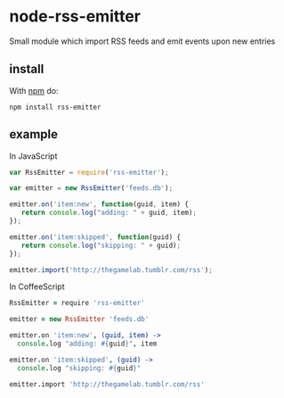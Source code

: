 node-rss-emitter
================

Small module which import RSS feeds and emit events upon new entries

## install

With [npm](http://npmjs.org) do:

```
npm install rss-emitter
```

## example

In JavaScript

```javascript
var RssEmitter = require('rss-emitter');

var emitter = new RssEmitter('feeds.db');

emitter.on('item:new', function(guid, item) {
   return console.log("adding: " + guid, item);
});

emitter.on('item:skipped', function(guid) {
   return console.log("skipping: " + guid);
});

emitter.import('http://thegamelab.tumblr.com/rss');
```

In CoffeeScript

```coffee
RssEmitter = require 'rss-emitter'

emitter = new RssEmitter 'feeds.db'

emitter.on 'item:new', (guid, item) ->
  console.log "adding: #{guid}", item

emitter.on 'item:skipped', (guid) ->
  console.log "skipping: #{guid}"

emitter.import 'http://thegamelab.tumblr.com/rss'
```
